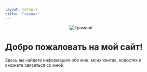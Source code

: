 ```yaml
---
layout: default
title: "Главная"
---
```


<div style="text-align: center;">
  <img src="{{ '/assets/images/tram.jpg' | relative_url }}" alt="Трамвай">
</div>

# Добро пожаловать на мой сайт!

Здесь вы найдете информацию обо мне, моих книгах, новостях и сможете связаться со мной.
